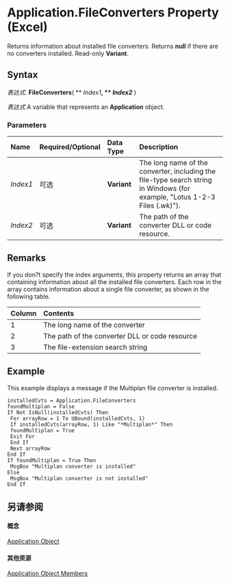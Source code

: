 
# Application.FileConverters Property (Excel)

Returns information about installed file converters. Returns  **null** if there are no converters installed. Read-only **Variant**.


## Syntax

 _表达式_. **FileConverters**( ** _Index1_**, ** _Index2_** )

 _表达式_ A variable that represents an **Application** object.


### Parameters



|**Name**|**Required/Optional**|**Data Type**|**Description**|
|:-----|:-----|:-----|:-----|
| _Index1_|可选|**Variant**|The long name of the converter, including the file-type search string in Windows (for example, "Lotus 1-2-3 Files (*.wk*)").|
| _Index2_|可选|**Variant**|The path of the converter DLL or code resource.|

## Remarks

If you don?t specify the index arguments, this property returns an array that containing information about all the installed file converters. Each row in the array contains information about a single file converter, as shown in the following table.



|**Column**|**Contents**|
|:-----|:-----|
|1|The long name of the converter|
|2|The path of the converter DLL or code resource|
|3|The file-extension search string|

## Example

This example displays a message if the Multiplan file converter is installed.


```
installedCvts = Application.FileConverters 
foundMultiplan = False 
If Not IsNull(installedCvts) Then 
 For arrayRow = 1 To UBound(installedCvts, 1) 
 If installedCvts(arrayRow, 1) Like "*Multiplan*" Then 
 foundMultiplan = True 
 Exit For 
 End If 
 Next arrayRow 
End If 
If foundMultiplan = True Then 
 MsgBox "Multiplan converter is installed" 
Else 
 MsgBox "Multiplan converter is not installed" 
End If
```


## 另请参阅


#### 概念


[Application Object](19b73597-5cf9-4f56-8227-b5211f657f6f.md)
#### 其他资源


[Application Object Members](http://msdn.microsoft.com/library/4cb9ca42-8d07-cc9c-2d80-4eb9a5921e1e%28Office.15%29.aspx)
